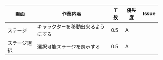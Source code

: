 画面|作業内容|工数|優先度|Issue
--- | --- | --- | --- | ---
ステージ|キャラクターを移動出来るようにする|0.5|A|
ステージ選択|選択可能ステージを表示する|0.5|A|
